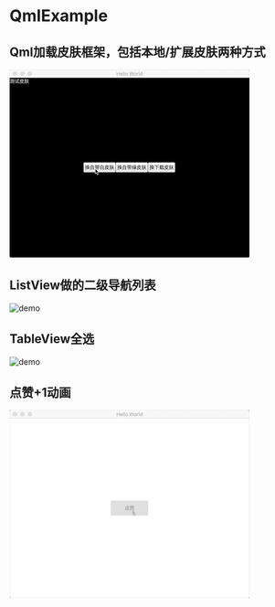 # QmlExample
## Qml加载皮肤框架，包括本地/扩展皮肤两种方式

![demo](https://github.com/bairutai/QmlExample/blob/master/QmlChangeSkin/changeSkin.gif)

## ListView做的二级导航列表

![demo](https://github.com/bairutai/QmlExample/blob/master/QmlListNavigation/listNavigation.gif)

## TableView全选

![demo](https://github.com/bairutai/QmlExample/blob/master/QmlTableViewSelectAll/selectAll.gif)

## 点赞+1动画
![demo](https://github.com/bairutai/QmlExample/blob/master/QmlAgreeAddAnimation/agreeAdd.gif)
